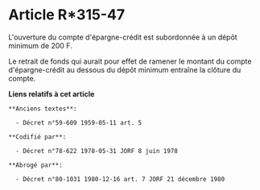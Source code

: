 # Article R*315-47

L'ouverture du compte d'épargne-crédit est subordonnée à un dépôt minimum de 200 F.

Le retrait de fonds qui aurait pour effet de ramener le montant du compte d'épargne-crédit au dessous du dépôt minimum
entraîne la clôture du compte.

**Liens relatifs à cet article**

	**Anciens textes**:

	  - Décret n°59-609 1959-05-11 art. 5

	**Codifié par**:

	  - Décret n°78-622 1978-05-31 JORF 8 juin 1978

	**Abrogé par**:

	  - Décret n°80-1031 1980-12-16 art. 7 JORF 21 décembre 1980
